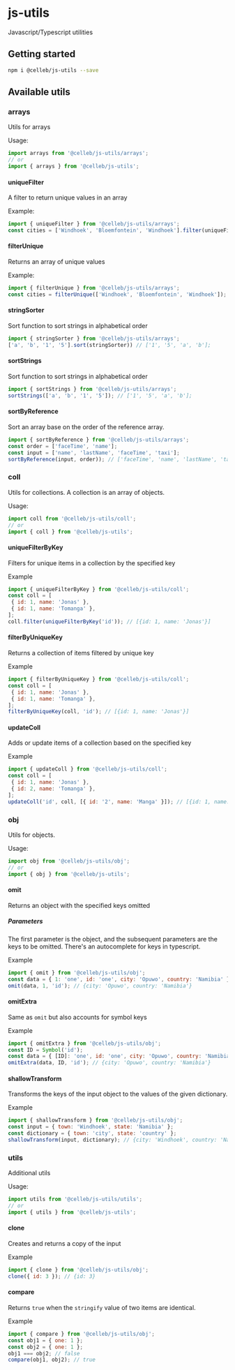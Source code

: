 # js-utils

Javascript/Typescript utilities

## Getting started

```bash
npm i @celleb/js-utils --save
```

## Available utils

### arrays

Utils for arrays

Usage:

```javascript
import arrays from '@celleb/js-utils/arrays';
// or
import { arrays } from '@celleb/js-utils';
```

#### uniqueFilter

A filter to return unique values in an array

Example:

```javascript
import { uniqueFilter } from '@celleb/js-utils/arrays';
const cities = ['Windhoek', 'Bloemfontein', 'Windhoek'].filter(uniqueFilter); // ['Windhoek', 'Bloemfontein']
```

#### filterUnique

Returns an array of unique values

Example:

```javascript
import { filterUnique } from '@celleb/js-utils/arrays';
const cities = filterUnique(['Windhoek', 'Bloemfontein', 'Windhoek']); // ['Windhoek', 'Bloemfontein']
```

#### stringSorter

Sort function to sort strings in alphabetical order

```javascript
import { stringSorter } from '@celleb/js-utils/arrays';
['a', 'b', '1', '5'].sort(stringSorter)) // ['1', '5', 'a', 'b'];
```

#### sortStrings

Sort function to sort strings in alphabetical order

```javascript
import { sortStrings } from '@celleb/js-utils/arrays';
sortStrings(['a', 'b', '1', '5']); // ['1', '5', 'a', 'b'];
```

#### sortByReference

Sort an array base on the order of the reference array.

```javascript
import { sortByReference } from '@celleb/js-utils/arrays';
const order = ['faceTime', 'name'];
const input = ['name', 'lastName', 'faceTime', 'taxi'];
sortByReference(input, order)); // ['faceTime', 'name', 'lastName', 'taxi']
```

### coll

Utils for collections.
A collection is an array of objects.

Usage:

```javascript
import coll from '@celleb/js-utils/coll';
// or
import { coll } from '@celleb/js-utils';
```

#### uniqueFilterByKey

Filters for unique items in a collection by the specified key

Example

```javascript
import { uniqueFilterByKey } from '@celleb/js-utils/coll';
const coll = [
 { id: 1, name: 'Jonas' },
 { id: 1, name: 'Tomanga' },
];
coll.filter(uniqueFilterByKey('id')); // [{id: 1, name: 'Jonas'}]
```

#### filterByUniqueKey

Returns a collection of items filtered by unique key

Example

```javascript
import { filterByUniqueKey } from '@celleb/js-utils/coll';
const coll = [
 { id: 1, name: 'Jonas' },
 { id: 1, name: 'Tomanga' },
];
filterByUniqueKey(coll, 'id'); // [{id: 1, name: 'Jonas'}]
```

#### updateColl

Adds or update items of a collection based on the specified key

Example

```javascript
import { updateColl } from '@celleb/js-utils/coll';
const coll = [
 { id: 1, name: 'Jonas' },
 { id: 2, name: 'Tomanga' },
];
updateColl('id', coll, [{ id: '2', name: 'Manga' }]); // [{id: 1, name: 'Jonas'}, {id: 2, name: 'Manga'}]
```

### obj

Utils for objects.

Usage:

```javascript
import obj from '@celleb/js-utils/obj';
// or
import { obj } from '@celleb/js-utils';
```

#### omit

Returns an object with the specified keys omitted

##### Parameters

The first parameter is the object, and the subsequent parameters are the keys to be omitted.
There's an autocomplete for keys in typescript.

Example

```javascript
import { omit } from '@celleb/js-utils/obj';
const data = { 1: 'one', id: 'one', city: 'Opuwo', country: 'Namibia' };
omit(data, 1, 'id'); // {city: 'Opuwo', country: 'Namibia'}
```

#### omitExtra

Same as `omit` but also accounts for symbol keys

Example

```javascript
import { omitExtra } from '@celleb/js-utils/obj';
const ID = Symbol('id');
const data = { [ID]: 'one', id: 'one', city: 'Opuwo', country: 'Namibia' };
omitExtra(data, ID, 'id'); // {city: 'Opuwo', country: 'Namibia'}
```

#### shallowTransform

Transforms the keys of the input object to the values of the given dictionary.

Example

```javascript
import { shallowTransform } from '@celleb/js-utils/obj';
const input = { town: 'Windhoek', state: 'Namibia' };
const dictionary = { town: 'city', state: 'country' };
shallowTransform(input, dictionary); // {city: 'Windhoek', country: 'Namibia'}
```

### utils

Additional utils

Usage:

```javascript
import utils from '@celleb/js-utils/utils';
// or
import { utils } from '@celleb/js-utils';
```

#### clone

Creates and returns a copy of the input

Example

```javascript
import { clone } from '@celleb/js-utils/obj';
clone({ id: 3 }); // {id: 3}
```

#### compare

Returns `true` when the `stringify` value of two items are identical.

Example

```javascript
import { compare } from '@celleb/js-utils/obj';
const obj1 = { one: 1 };
const obj2 = { one: 1 };
obj1 === obj2; // false
compare(obj1, obj2); // true
```
